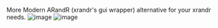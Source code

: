 More Modern ARandR (xrandr's gui wrapper) alternative for your xrandr needs.
![image](https://github.com/user-attachments/assets/ef1f33be-5230-48bb-b7ff-4fad9d5824dc)
![image](https://github.com/user-attachments/assets/02858186-afa3-453e-a8b3-a13910e08dd5)




